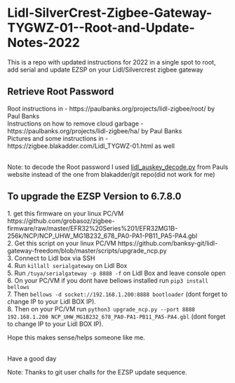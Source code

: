 # Lidl-SilverCrest-Zigbee-Gateway-TYGWZ-01--Root-and-Update-Notes-2022
This is a repo with updated instructions for 2022 in a single spot to root, add serial and update EZSP on your Lidl/Silvercrest zigbee gateway

<h2>Retrieve Root Password</h2>
Root instructions in - https://paulbanks.org/projects/lidl-zigbee/root/ by Paul Banks<br>
Instructions on how to remove cloud garbage - https://paulbanks.org/projects/lidl-zigbee/ha/ by Paul Banks<br>
Pictures and some instructions in - https://zigbee.blakadder.com/Lidl_TYGWZ-01.html as well<br>
<br>

Note: to decode the Root password I used <a href="https://paulbanks.org/download/files/lidl-zigbee/lidl_auskey_decode.py">lidl_auskey_decode.py</a> from Pauls website instead of the one from blakadder/git repo(did not work for me) 

<h2>To upgrade the EZSP Version to 6.7.8.0</h2>
1. get this firmware on your linux PC/VM https://github.com/grobasoz/zigbee-firmware/raw/master/EFR32%20Series%201/EFR32MG1B-256k/NCP/NCP_UHW_MG1B232_678_PA0-PA1-PB11_PA5-PA4.gbl <br>
2. Get this script on your linux PC/VM https://github.com/banksy-git/lidl-gateway-freedom/blob/master/scripts/upgrade_ncp.py <br>
3. Connect to Lidl box via SSH <br>
4. Run <code>killall serialgateway</code> on Lidl Box<br>
5. Run <code>/tuya/serialgateway -p 8888 -f</code> on Lidl Box and leave console open<br>
6. On your PC/VM if you dont have bellows installed run <code>pip3 install bellows</code><br>
7. Then <code>bellows -d socket://192.168.1.200:8888 bootloader</code> (dont forget to change IP to your Lidl BOX IP).<br>
8. Then on your PC/VM run <code>python3 upgrade_ncp.py --port 8888 192.168.1.200 NCP_UHW_MG1B232_678_PA0-PA1-PB11_PA5-PA4.gbl</code> (dont forget to change IP to your Lidl BOX IP).<br>

Hope this makes sense/helps someone like me.<br><br>

Have a good day

Note: Thanks to git user challs for the EZSP update sequence.
